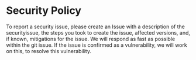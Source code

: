 # Security Policy

To report a security issue, please create an Issue with a description of the securityissue, the steps you took to create the issue, affected versions, and, if known, mitigations for the issue. We will respond as fast as possible within the git issue. If the issue is confirmed as a vulnerability, we will work on this, to resolve this vulnerability.
